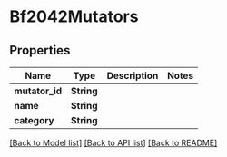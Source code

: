 # Bf2042Mutators

## Properties

Name | Type | Description | Notes
------------ | ------------- | ------------- | -------------
**mutator_id** | **String** |  | 
**name** | **String** |  | 
**category** | **String** |  | 

[[Back to Model list]](../README.md#documentation-for-models) [[Back to API list]](../README.md#documentation-for-api-endpoints) [[Back to README]](../README.md)


